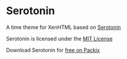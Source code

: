 # Serotonin
A time theme for XenHTML based on [Serotonin](https://chrome.google.com/webstore/detail/serotonin/lldlcpliefpglheichmepolhlecbabgg?hl=de)

Serotonin is licensed under the [MIT License](https://github.com/JeffResc/Serotonin/blob/master/LICENSE)

Download Serotonin for [free on Packix](https://repo.packix.com/package/com.jeffresc.serotonin/)

